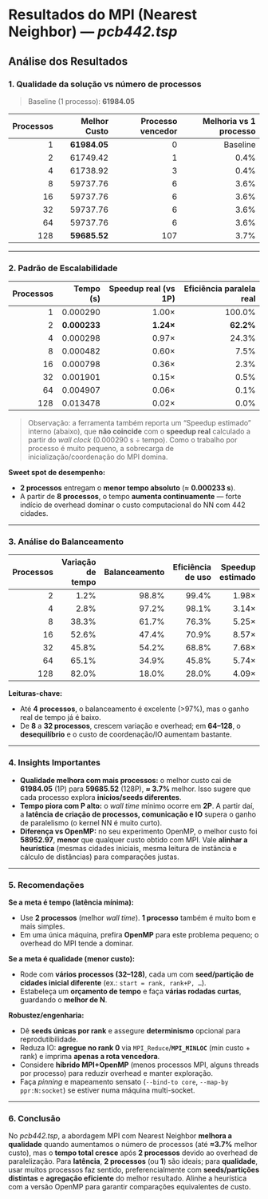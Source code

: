 # Resultados do **MPI** (Nearest Neighbor) — *pcb442.tsp*

## **Análise dos Resultados**

### **1. Qualidade da solução vs número de processos**

> Baseline (1 processo): **61984.05**

| Processos | Melhor Custo  | Processo vencedor | Melhoria vs 1 processo |
|----------:|--------------:|------------------:|-----------------------:|
| 1          | **61984.05**  | 0                 | Baseline                |
| 2          | 61749.42      | 1                 | 0.4%                    |
| 4          | 61738.92      | 3                 | 0.4%                    |
| 8          | 59737.76      | 6                 | 3.6%                    |
| 16         | 59737.76      | 6                 | 3.6%                    |
| 32         | 59737.76      | 6                 | 3.6%                    |
| 64         | 59737.76      | 6                 | 3.6%                    |
| 128        | **59685.52**  | 107               | 3.7%                    |

---

### **2. Padrão de Escalabilidade**

| Processos | Tempo (s)  | Speedup **real** (vs 1P) | Eficiência paralela **real** |
|----------:|-----------:|--------------------------:|------------------------------:|
| 1          | 0.000290   | 1.00×                      | 100.0%                         |
| 2          | **0.000233** | **1.24×**                  | **62.2%**                      |
| 4          | 0.000298   | 0.97×                      | 24.3%                          |
| 8          | 0.000482   | 0.60×                      | 7.5%                           |
| 16         | 0.000798   | 0.36×                      | 2.3%                           |
| 32         | 0.001901   | 0.15×                      | 0.5%                           |
| 64         | 0.004907   | 0.06×                      | 0.1%                           |
| 128        | 0.013478   | 0.02×                      | 0.0%                           |

> Observação: a ferramenta também reporta um “Speedup estimado” interno (abaixo), que **não coincide** com o **speedup real** calculado a partir do *wall clock* (0.000290 s ÷ tempo). Como o trabalho por processo é muito pequeno, a sobrecarga de inicialização/coordenação do MPI domina.

**Sweet spot de desempenho:**  
- **2 processos** entregam o **menor tempo absoluto** (≈ **0.000233 s**).  
- A partir de **8 processos**, o tempo **aumenta continuamente** — forte indício de overhead dominar o custo computacional do NN com 442 cidades.

---

### **3. Análise do Balanceamento**

| Processos | Variação de tempo | Balanceamento | Eficiência de uso | Speedup estimado |
|----------:|-------------------:|--------------:|------------------:|-----------------:|
| 2          | 1.2%               | 98.8%        | 99.4%            |         1.98× |
| 4          | 2.8%               | 97.2%        | 98.1%            |         3.14× |
| 8          | 38.3%               | 61.7%        | 76.3%            |         5.25× |
| 16         | 52.6%               | 47.4%        | 70.9%            |         8.57× |
| 32         | 45.8%               | 54.2%        | 68.8%            |         7.68× |
| 64         | 65.1%               | 34.9%        | 45.8%            |         5.74× |
| 128        | 82.0%               | 18.0%        | 28.0%            |         4.09× |

**Leituras-chave:**
- Até **4 processos**, o balanceamento é excelente (>97%), mas o ganho real de tempo já é baixo.  
- De **8** a **32 processos**, crescem variação e overhead; em **64–128**, o **desequilíbrio** e o custo de coordenação/IO aumentam bastante.

---

### **4. Insights Importantes**

- **Qualidade melhora com mais processos:** o melhor custo cai de **61984.05** (1P) para **59685.52** (128P), **≈ 3.7%** melhor. Isso sugere que cada processo explora **inícios/seeds diferentes**.  
- **Tempo piora com P alto:** o *wall time* mínimo ocorre em **2P**. A partir daí, a **latência de criação de processos, comunicação e IO** supera o ganho de paralelismo (o kernel NN é muito curto).  
- **Diferença vs OpenMP:** no seu experimento OpenMP, o melhor custo foi **58952.97**, **menor** que qualquer custo obtido com MPI. Vale **alinhar a heurística** (mesmas cidades iniciais, mesma leitura de instância e cálculo de distâncias) para comparações justas.

---

### **5. Recomendações**

**Se a meta é tempo (latência mínima):**
- Use **2 processos** (melhor *wall time*). **1 processo** também é muito bom e mais simples.
- Em uma única máquina, prefira **OpenMP** para este problema pequeno; o overhead do MPI tende a dominar.

**Se a meta é qualidade (menor custo):**
- Rode com **vários processos (32–128)**, cada um com **seed/partição de cidades inicial diferente** (ex.: `start = rank, rank+P, …`).  
- Estabeleça um **orçamento de tempo** e faça **várias rodadas curtas**, guardando o **melhor de N**.

**Robustez/engenharia:**
- Dê **seeds únicas por rank** e assegure **determinismo** opcional para reprodutibilidade.  
- Reduza IO: **agregue no rank 0** via `MPI_Reduce`/**`MPI_MINLOC`** (min custo + rank) e imprima **apenas a rota vencedora**.  
- Considere **híbrido MPI+OpenMP** (menos processos MPI, alguns threads por processo) para reduzir overhead e manter exploração.  
- Faça *pinning* e mapeamento sensato (`--bind-to core`, `--map-by ppr:N:socket`) se estiver numa máquina multi-socket.

---

### **6. Conclusão**

No *pcb442.tsp*, a abordagem MPI com Nearest Neighbor **melhora a qualidade** quando aumentamos o número de processos (até **≈3.7%** melhor custo), mas o **tempo total cresce** após **2 processos** devido ao overhead de paralelização. Para **latência**, **2 processos** (ou **1**) são ideais; para **qualidade**, usar muitos processos faz sentido, preferencialmente com **seeds/partições distintas** e **agregação eficiente** do melhor resultado. Alinhe a heurística com a versão OpenMP para garantir comparações equivalentes de custo.
